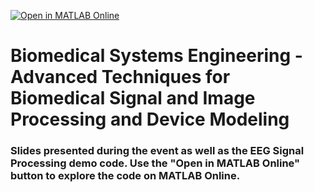 [![Open in MATLAB Online](https://www.mathworks.com/images/responsive/global/open-in-matlab-online.svg)](https://matlab.mathworks.com/open/github/v1?repo=armandogarcia17/Rice_Biotech_Symposium&file=Demo_EEG_Seizure.mlx)
# Biomedical Systems Engineering - Advanced Techniques for Biomedical Signal and Image Processing and Device Modeling
### Slides presented during the event as well as the EEG Signal Processing demo code. Use the "Open in MATLAB Online" button to explore the code on MATLAB Online.
